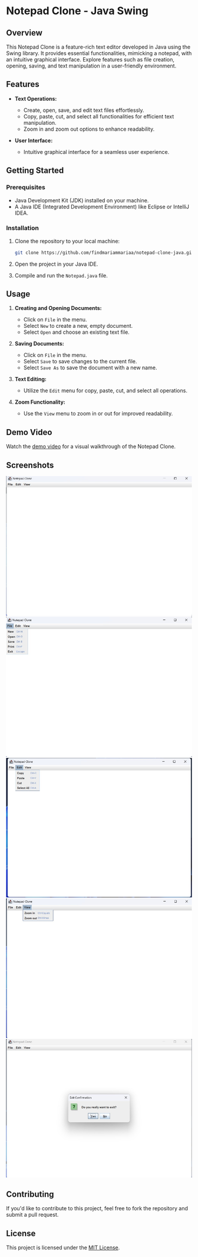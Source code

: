 # Notepad Clone - Java Swing

## Overview

This Notepad Clone is a feature-rich text editor developed in Java using the Swing library. It provides essential functionalities, mimicking a notepad, with an intuitive graphical interface. Explore features such as file creation, opening, saving, and text manipulation in a user-friendly environment.

## Features

- **Text Operations:**
  - Create, open, save, and edit text files effortlessly.
  - Copy, paste, cut, and select all functionalities for efficient text manipulation.
  - Zoom in and zoom out options to enhance readability.

- **User Interface:**
  - Intuitive graphical interface for a seamless user experience.

## Getting Started

### Prerequisites

- Java Development Kit (JDK) installed on your machine.
- A Java IDE (Integrated Development Environment) like Eclipse or IntelliJ IDEA.

### Installation

1. Clone the repository to your local machine:

   ```bash
   git clone https://github.com/findmariammariaa/notepad-clone-java.git
   ```

2. Open the project in your Java IDE.

3. Compile and run the `Notepad.java` file.

## Usage

1. **Creating and Opening Documents:**
   - Click on `File` in the menu.
   - Select `New` to create a new, empty document.
   - Select `Open` and choose an existing text file.

2. **Saving Documents:**
   - Click on `File` in the menu.
   - Select `Save` to save changes to the current file.
   - Select `Save As` to save the document with a new name.

3. **Text Editing:**
   - Utilize the `Edit` menu for copy, paste, cut, and select all operations.

4. **Zoom Functionality:**
   - Use the `View` menu to zoom in or out for improved readability.

## Demo Video

Watch the [demo video](https://youtu.be/KjdqR7LFotM) for a visual walkthrough of the Notepad Clone.

## Screenshots

![Demo_index](index.jpeg)
![Demo_file](file.jpeg)
![Demo_edit](edit.jpeg)
![Demo_view](view.jpeg)
![Demo_exit](exit.jpeg)

## Contributing

If you'd like to contribute to this project, feel free to fork the repository and submit a pull request.

## License

This project is licensed under the [MIT License](LICENSE).
